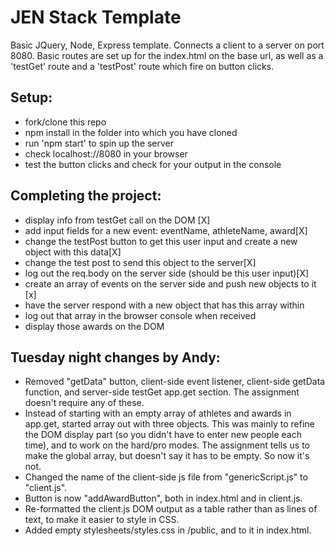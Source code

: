 JEN Stack Template
==================

Basic JQuery, Node, Express template. Connects a client to a server on port 8080. Basic routes are set up for the index.html on the base url, as well as a 'testGet' route and a 'testPost' route which fire on button clicks.

Setup:
-----
* fork/clone this repo
* npm install in the folder into which you have cloned
* run 'npm start' to spin up the server
* check localhost://8080 in your browser
* test the button clicks and check for your output in the console

Completing the project:
----------------------
* display info from testGet call on the DOM [X]
* add input fields for a new event: eventName, athleteName, award[X]
* change the testPost button to get this user input and create a new object with this data[X]
* change the test post to send this object to the server[X]
* log out the req.body on the server side (should be this user input)[X]
* create an array of events on the server side and push new objects to it [x]
* have the server respond with a new object that has this array within
* log out that array in the browser console when received
* display those awards on the DOM

Tuesday night changes by Andy:
------------------------------
* Removed "getData" button, client-side event listener, client-side getData function, and server-side testGet app.get section. The assignment doesn't require any of these.
* Instead of starting with an empty array of athletes and awards in app.get, started array out with three objects. This was mainly to refine the DOM display part (so you didn't have to enter new people each time), and to work on the hard/pro modes. The assignment tells us to make the global array, but doesn't say it has to be empty. So now it's not.
* Changed the name of the client-side js file from "genericScript.js" to "client.js".
* Button is now "addAwardButton", both in index.html and in client.js.
* Re-formatted the client.js DOM output as a table rather than as lines of text, to make it easier to style in CSS.
* Added empty stylesheets/styles.css in /public, and <link> to it in index.html.
